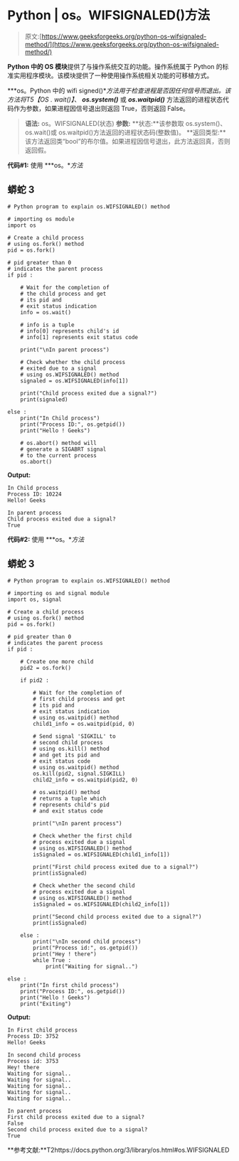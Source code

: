 # Python | os。WIFSIGNALED()方法

> 原文:[https://www.geeksforgeeks.org/python-os-wifsignaled-method/](https://www.geeksforgeeks.org/python-os-wifsignaled-method/)

**Python 中的 OS 模块**提供了与操作系统交互的功能。操作系统属于 Python 的标准实用程序模块。该模块提供了一种使用操作系统相关功能的可移植方式。

***os。Python 中的 wifi signed()***方法用于检查进程是否因任何信号而退出。该方法将*T5【OS . wait()】*、 ***os.system()*** 或 ***os.waitpid()*** 方法返回的进程状态代码作为参数，如果进程因信号退出则返回 True，否则返回 False。

> **语法:** os。WIFSIGNALED(状态)
> **参数:**
> **状态:**该参数取 os.system()、os.wait()或 os.waitpid()方法返回的进程状态码(整数值)。
> **返回类型:**该方法返回类“bool”的布尔值。如果进程因信号退出，此方法返回真，否则返回假。

**代码#1:** 使用 ***os。**方法*

## 蟒蛇 3

```
# Python program to explain os.WIFSIGNALED() method

# importing os module 
import os

# Create a child process
# using os.fork() method
pid = os.fork()

# pid greater than 0
# indicates the parent process
if pid :

    # Wait for the completion of
    # the child process and get
    # its pid and
    # exit status indication
    info = os.wait()   

    # info is a tuple
    # info[0] represents child's id
    # info[1] represents exit status code

    print("\nIn parent process")

    # Check whether the child process
    # exited due to a signal
    # using os.WIFSIGNALED() method
    signaled = os.WIFSIGNALED(info[1])

    print("Child process exited due a signal?")
    print(signaled)

else :
    print("In Child process")
    print("Process ID:", os.getpid())
    print("Hello ! Geeks")

    # os.abort() method will
    # generate a SIGABRT signal
    # to the current process
    os.abort()
```

**Output:** 

```
In Child process
Process ID: 10224
Hello! Geeks

In parent process
Child process exited due a signal?
True
```

**代码#2:** 使用 ***os。**方法*

## 蟒蛇 3

```
# Python program to explain os.WIFSIGNALED() method

# importing os and signal module 
import os, signal

# Create a child process
# using os.fork() method
pid = os.fork()

# pid greater than 0
# indicates the parent process
if pid :

    # Create one more child
    pid2 = os.fork()

    if pid2 :

        # Wait for the completion of
        # first child process and get
        # its pid and
        # exit status indication
        # using os.waitpid() method
        child1_info = os.waitpid(pid, 0)

        # Send signal 'SIGKILL' to
        # second child process
        # using os.kill() method
        # and get its pid and
        # exit status code
        # using os.waitpid() method
        os.kill(pid2, signal.SIGKILL)
        child2_info = os.waitpid(pid2, 0)   

        # os.waitpid() method
        # returns a tuple which
        # represents child's pid
        # and exit status code

        print("\nIn parent process")

        # Check whether the first child
        # process exited due a signal
        # using os.WIFSIGNALED() method
        isSignaled = os.WIFSIGNALED(child1_info[1])

        print("First child process exited due to a signal?")
        print(isSignaled)

        # Check whether the second child
        # process exited due a signal
        # using os.WIFSIGNALED() method
        isSignaled = os.WIFSIGNALED(child2_info[1])

        print("Second child process exited due to a signal?")
        print(isSignaled)

    else :
        print("\nIn second child process")
        print("Process id:", os.getpid())
        print("Hey ! there")
        while True :
            print("Waiting for signal..")

else :
    print("In first child process")
    print("Process ID:", os.getpid())
    print("Hello ! Geeks")
    print("Exiting")
```

**Output:** 

```
In First child process
Process ID: 3752
Hello! Geeks

In second child process
Process id: 3753
Hey! there
Waiting for signal..
Waiting for signal..
Waiting for signal..
Waiting for signal..
Waiting for signal..

In parent process
First child process exited due to a signal?
False
Second child process exited due to a signal?
True
```

**参考文献:**T2https://docs.python.org/3/library/os.html#os.WIFSIGNALED